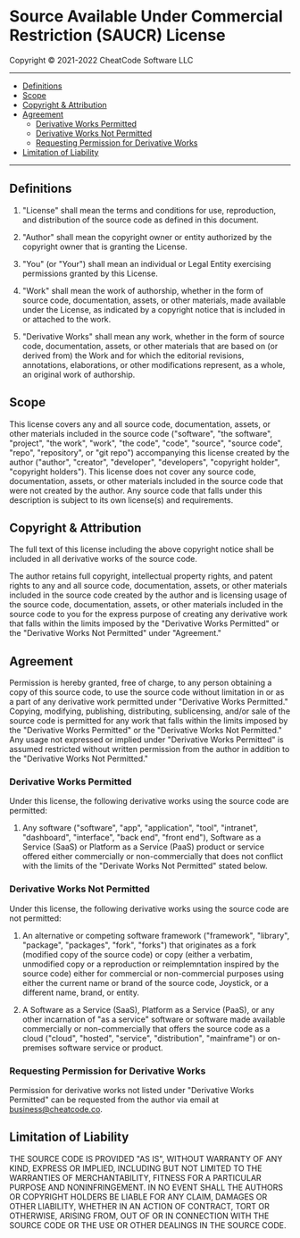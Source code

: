# Source Available Under Commercial Restriction (SAUCR) License

Copyright &copy; 2021-2022 CheatCode Software LLC

---

- [Definitions](#definitions)
- [Scope](#scope)
- [Copyright &amp; Attribution](#copyright--attribution)
- [Agreement](#agreement)
  - [Derivative Works Permitted](#derivative-works-permitted)
  - [Derivative Works Not Permitted](#derivative-works-not-permitted)
  - [Requesting Permission for Derivative Works](#requesting-permission-for-derivative-works)
- [Limitation of Liability](#limitation-of-liability)

---

## Definitions

1. "License" shall mean the terms and conditions for use, reproduction, and distribution of the source code as defined in this document.

2. "Author" shall mean the copyright owner or entity authorized by the copyright owner that is granting the License.

3. "You" (or "Your") shall mean an individual or Legal Entity exercising permissions granted by this License.

4. "Work" shall mean the work of authorship, whether in the form of source code, documentation, assets, or other materials, made available under the License, as indicated by a copyright notice that is included in or attached to the work.

4. "Derivative Works" shall mean any work, whether in the form of source code, documentation, assets, or other materials that are based on (or derived from) the Work and for which the editorial revisions, annotations, elaborations, or other modifications represent, as a whole, an original work of authorship.

## Scope

This license covers any and all source code, documentation, assets, or other materials included in the source code ("software", "the software", "project", "the work", "work", "the code", "code", "source", "source code", "repo", "repository", or "git repo") accompanying this license created by the author ("author", "creator", "developer", "developers", "copyright holder", "copyright holders"). This license does not cover any source code, documentation, assets, or other materials included in the source code that were not created by the author. Any source code that falls under this description is subject to its own license(s) and requirements.

## Copyright &amp; Attribution

The full text of this license including the above copyright notice shall be included in all derivative works of the source code.

The author retains full copyright, intellectual property rights, and patent rights to any and all source code, documentation, assets, or other materials included in the source code created by the author and is licensing usage of the source code, documentation, assets, or other materials included in the source code to you for the express purpose of creating any derivative work that falls within the limits imposed by the "Derivative Works Permitted" or the "Derivative Works Not Permitted" under "Agreement."

## Agreement

Permission is hereby granted, free of charge, to any person obtaining a copy of this source code, to use the source code without limitation in or as a part of any derivative work permitted under "Derivative Works Permitted." Copying, modifying, publishing, distributing, sublicensing, and/or sale of the source code is permitted for any work that falls within the limits imposed by the "Derivative Works Permitted" or the "Derivative Works Not Permitted." Any usage not expressed or implied under "Derivative Works Permitted" is assumed restricted without written permission from the author in addition to the "Derivative Works Not Permitted."

### Derivative Works Permitted

Under this license, the following derivative works using the source code are permitted:

1. Any software ("software", "app", "application", "tool", "intranet", "dashboard", "interface", "back end", "front end"), Software as a Service (SaaS) or Platform as a Service (PaaS) product or service offered either commercially or non-commercially that does not conflict with the limits of the "Derivate Works Not Permitted" stated below.

### Derivative Works Not Permitted

Under this license, the following derivative works using the source code are not permitted:

1. An alternative or competing software framework ("framework", "library", "package", "packages", "fork", "forks") that originates as a fork (modified copy of the source code) or copy (either a verbatim, unmodified copy or a reproduction or reimplemntation inspired by the source code) either for commercial or non-commercial purposes using either the current name or brand of the source code, Joystick, or a different name, brand, or entity.

2. A Software as a Service (SaaS), Platform as a Service (PaaS), or any other incarnation of "as a service" software or software made available commercially or non-commercially that offers the source code as a cloud ("cloud", "hosted", "service", "distribution", "mainframe") or on-premises software service or product.

### Requesting Permission for Derivative Works

Permission for derivative works not listed under "Derivative Works Permitted" can be requested from the author via email at business@cheatcode.co.

## Limitation of Liability

THE SOURCE CODE IS PROVIDED "AS IS", WITHOUT WARRANTY OF ANY KIND, EXPRESS OR IMPLIED, INCLUDING BUT NOT LIMITED TO THE WARRANTIES OF MERCHANTABILITY, FITNESS FOR A PARTICULAR PURPOSE AND NONINFRINGEMENT. IN NO EVENT SHALL THE AUTHORS OR COPYRIGHT HOLDERS BE LIABLE FOR ANY CLAIM, DAMAGES OR OTHER LIABILITY, WHETHER IN AN ACTION OF CONTRACT, TORT OR OTHERWISE, ARISING FROM, OUT OF OR IN CONNECTION WITH THE SOURCE CODE OR THE USE OR OTHER DEALINGS IN THE SOURCE CODE.
